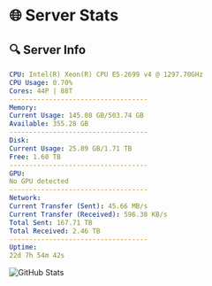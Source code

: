 # 🌐 Server Stats
## 🔍 Server Info
```yaml
CPU: Intel(R) Xeon(R) CPU E5-2699 v4 @ 1297.70GHz
CPU Usage: 0.70%
Cores: 44P | 88T
-----------------------------------
Memory:
Current Usage: 145.08 GB/503.74 GB
Available: 355.28 GB
-----------------------------------
Disk:
Current Usage: 25.89 GB/1.71 TB
Free: 1.60 TB
-----------------------------------
GPU:
No GPU detected
-----------------------------------
Network:
Current Transfer (Sent): 45.66 MB/s
Current Transfer (Received): 596.38 KB/s
Total Sent: 167.71 TB
Total Received: 2.46 TB
-----------------------------------
Uptime:
22d 7h 54m 42s
```
![GitHub Stats](https://img.shields.io/badge/Updated-2025-03-02_06:38:00-blue)